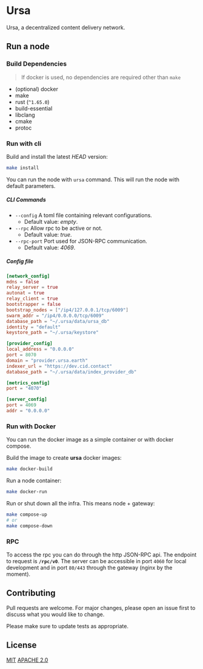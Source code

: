 # Ursa

Ursa, a decentralized content delivery network.

## Run a node

### Build Dependencies

> If docker is used, no dependencies are required other than `make`
- (optional) docker
- make
- rust (`^1.65.0`)
- build-essential
- libclang
- cmake
- protoc

### Run with cli

Build and install the latest *HEAD* version:
```sh
make install
```

You can run the node with `ursa` command. This will run the node with default parameters.

##### CLI Commands
- `--config` A toml file containing relevant configurations.
	- Default value: *empty*. 
- `--rpc` Allow rpc to be active or not.
 	- Default value: *true*.
- `--rpc-port` Port used for JSON-RPC communication.
	- Default value: *4069*.


##### Config file

```toml
[network_config]
mdns = false
relay_server = true
autonat = true
relay_client = true
bootstrapper = false
bootstrap_nodes = ["/ip4/127.0.0.1/tcp/6009"]
swarm_addr = "/ip4/0.0.0.0/tcp/6009"
database_path = "~/.ursa/data/ursa_db"
identity = "default"
keystore_path = "~/.ursa/keystore"

[provider_config]
local_address = "0.0.0.0"
port = 8070
domain = "provider.ursa.earth"
indexer_url = "https://dev.cid.contact"
database_path = "~/.ursa/data/index_provider_db"

[metrics_config]
port = "4070"

[server_config]
port = 4069
addr = "0.0.0.0"
```

### Run with Docker

You can run the docker image as a simple container or with docker compose. 

Build the image to create **ursa** docker images: 

```sh
make docker-build
```

Run a node container:
```sh
make docker-run
```

Run or shut down all the infra. This means node + gateway:
```sh
make compose-up
# or
make compose-down
```

### RPC

To access the rpc you can do through the http JSON-RPC api. The endpoint to request is **`/rpc/v0`**. The server can be accessible in port `4060` for local development and in port `80/443` through the gateway (nginx by the moment).

## Contributing
Pull requests are welcome. For major changes, please open an issue first to discuss what you would like to change.

Please make sure to update tests as appropriate.

## License
[MIT](https://github.com/fleek-network/ursa/blob/main/LICENSE-MIT)
[APACHE 2.0](https://github.com/fleek-network/ursa/blob/main/LICENSE-APACHE)
